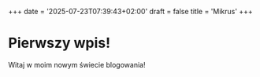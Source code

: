 +++
date = '2025-07-23T07:39:43+02:00'
draft = false
title = 'Mikrus'
+++

# Pierwszy wpis!
Witaj w moim nowym świecie blogowania!

